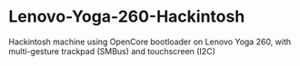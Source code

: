 # Lenovo-Yoga-260-Hackintosh
Hackintosh machine using OpenCore bootloader on Lenovo Yoga 260, with multi-gesture trackpad (SMBus) and touchscreen (I2C)
